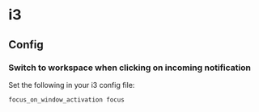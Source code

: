 # i3

## Config

### Switch to workspace when clicking on incoming notification

Set the following in your i3 config file:

```
focus_on_window_activation focus
```
